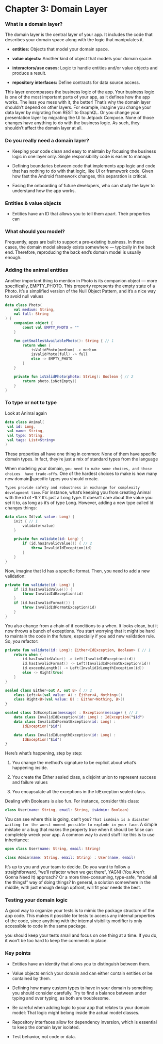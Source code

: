 # Chapter 3: Domain Layer

### What is a domain layer?

The domain layer is the central layer of your app. It includes the code that describes
your domain space along with the logic that manipulates it.

- **entities:** Objects that model your domain space.

- **value objects:** Another kind of object that models your domain space.

- **interactors/use cases:** Logic to handle entities and/or value objects and produce a result.

- **repository interfaces:** Define contracts for data source access.

This layer encompasses the business logic of the app. Your business logic is one of
the most important parts of your app, as it defines how the app works. The less you
mess with it, the better! That’s why the domain layer shouldn’t depend on other
layers.
For example, imagine you change your data layer by migrating from REST to
GraphQL. Or you change your presentation layer by migrating the UI to Jetpack
Compose. None of those changes have anything to do with the business logic. As
such, they shouldn’t affect the domain layer at all.

### Do you really need a domain layer?

- Keeping your code clean and easy to maintain by focusing the business logic in
  one layer only. Single responsibility code is easier to manage.

- Defining boundaries between code that implements app logic and code that has
  nothing to do with that logic, like UI or framework code. Given how fast the
  Android framework changes, this separation is critical.

- Easing the onboarding of future developers, who can study the layer to understand
  how the app works.

### Entities & value objects

- Entities have an ID that allows you to tell them apart. Their properties can

### What should you model?

Frequently, apps are built to support a pre-existing business. In these cases, the
domain model already exists somewhere — typically in the back end. Therefore,
reproducing the back end’s domain model is usually enough.

### Adding the animal entities

Another important thing to mention in Photo is its companion object — more 
specifically, EMPTY_PHOTO. This property represents the empty state of a Photo. It’s a 
simplified version of the Null Object Pattern, and it’s a nice way to avoid null 
values

```kotlin
data class Photo(
    val medium: String,
    val full: String
) {
    companion object {
        const val EMPTY_PHOTO = ""
    }

    fun getSmallestAvailablePhoto(): String { // 1
        return when {
            isValidPhoto(medium) -> medium
            isValidPhoto(full) -> full
            else -> EMPTY_PHOTO
        }
    }

    private fun isValidPhoto(photo: String): Boolean { // 2
        return photo.isNotEmpty()
    }
}
```

### To type or not to type

Look at Animal again

```kotlin
data class Animal(
 val id: Long,
 val name: String,
 val type: String,
 val tags: List<String>
)
```

These properties all have one thing in common: None of them have specific domain 
types. In fact, they’re just a mix of standard types from the language

When modeling your domain, `you need to make some choices, and those choices 
have trade-offs`. One of the hardest choices to make is how many new domainspecific types you should create.

`Types provide safety and robustness in exchange for complexity development time`. For instance, what’s keeping you from creating Animal with the id of -1L? It’s just a Long type. It doesn’t care about the value you set it to, as long as it’s of type Long.
However, adding a new type called Id changes things:

```kotlin
data class Id(val value: Long) {
    init { // 1
        validate(value)
    }

    private fun validate(id: Long) {
        if (id.hasInvalidValue()) { // 2
            throw InvalidIdException(id)
        }
    }
}
```

Now, imagine that Id has a specific format. Then, you need to add a new validation:

```kotlin
private fun validate(id: Long) {
    if (id.hasInvalidValue()) {
        throw InvalidIdException(id)
    }
    if (id.hasInvalidFormat()) {
        throw InvalidIdFormatException(id)
    }
}
```

You also change from a chain of if conditions to a when.
It looks clean, but it now throws a bunch of exceptions. You start worrying that it 
might be hard to maintain the code in the future, especially if you add new validation 
rule.
So, you refactor:

```kotlin
private fun validate(id: Long): Either<IdException, Boolean> { // 1
    return when {
        id.hasInvalidValue() -> Left(InvalidIdException(id))
        id.hasInvalidFormat() -> Left(InvalidIdFormatException(id))
        id.exceedsLength() -> Left(InvalidIdLengthException(id))
        else -> Right(true)
    }
}

sealed class Either<out A, out B> { // 2
    class Left<A>(val value: A) : Either<A, Nothing>()
    class Right<B>(val value: B) : Either<Nothing, B>()
}

sealed class IdException(message) : Exception(message) { // 3
    data class InvalidIdException(id: Long) : IdException("$id")
    data class InvalidIdFormatException(id: Long) :
        IdException("$id")

    data class InvalidIdLengthException(id: Long) :
        IdException("$id")
}
```

Here’s what’s happening, step by step:

1. You change the method’s signature to be explicit about what’s happening inside.

2. You create the Either sealed class, a disjoint union to represent success and 
   failure values

3. You encapsulate all the exceptions in the IdException sealed class.

Dealing with Booleans is also fun. For instance, consider this class:

```kotlin
class User(name: String, email: String, isAdmin: Boolean)
```

You can see where this is going, can’t you? `That isAdmin is a disaster waiting for the worst moment possible to explode in your face`. A simple mistake or a bug that makes the property true when it should be false can completely wreck your app.
A common way to avoid stuff like this is to use inheritance:

```kotlin
open class User(name: String, email: String)

class Admin(name: String, email: String) : User(name, email)
```

It’s up to you and your team to decide. Do you want to follow a straightforward, 
“we’ll refactor when we get there”, YAGNI (You Aren’t Gonna Need It) approach? Or 
a more time-consuming, type-safe, “model all the things!” way of doing things?
In general, a solution somewhere in the middle, with just enough design upfront, will 
fit your needs the best.

### Testing your domain logic

A good way to organize your tests is to mimic the package structure of the app code.
This makes it possible for tests to access any internal properties of the code, since anything with the internal visibility modifier is only accessible to code in the same
package.

 you should keep your tests small and focus on one thing at a time. If you do, it won’t be too hard to keep the comments in place.

### Key points

- Entities have an identity that allows you to distinguish between them.

- Value objects enrich your domain and can either contain entities or be contained
  by them.

- Defining how many custom types to have in your domain is something you should
  consider carefully. Try to find a balance between under typing and over typing, as
  both are troublesome.

- Be careful when adding logic to your app that relates to your domain model: That
  logic might belong inside the actual model classes.

- Repository interfaces allow for dependency inversion, which is essential to keep
  the domain layer isolated.

- Test behavior, not code or data.
